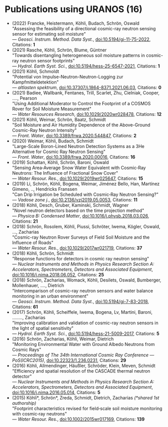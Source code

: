 # Publications using URANOS (16)

- (2022) Francke, Heistermann, Köhli, Budach, Schrön, Oswald  
"Assessing the feasibility of a directional cosmic-ray neutron sensing sensor  for estimating soil moisture"  
— *Geosci. Instrum. Method. Data Syst.*, [doi:10.5194/gi-11-75-2022](http://dx.doi.org/10.5194/gi-11-75-2022), Citations: **1**  
- (2021) Rasche, Köhli, Schrön, Blume, Güntner  
"Towards disentangling heterogeneous soil moisture patterns in cosmic-ray neutron sensor footprints"  
— *Hydrol. Earth Syst. Sci.*, [doi:10.5194/hess-25-6547-2021](http://dx.doi.org/10.5194/hess-25-6547-2021), Citations: **1**  
- (2021) Köhli, Schmoldt  
"Potential von Impulse-Neutron-Neutron-Logging zur Kampfmitteldetektion"  
— *altlasten spektrum*, [doi:10.37307/j.1864-8371.2021.06.03](http://dx.doi.org/10.37307/j.1864-8371.2021.06.03), Citations: **0**  
- (2021) Badiee, Wallbank, Fentanes, Trill, Scarlet, Zhu, Cielniak, Cooper, ...., Pearson  
"Using Additional Moderator to Control the Footprint of a COSMOS Rover for Soil Moisture Measurement"  
— *Water Resources Research*, [doi:10.1029/2020wr028478](http://dx.doi.org/10.1029/2020wr028478), Citations: **12**  
- (2021) Köhli, Weimar, Schrön, Baatz, Schmidt  
"Soil Moisture and Air Humidity Dependence of the Above-Ground Cosmic-Ray Neutron Intensity"  
— *Front. Water*, [doi:10.3389/frwa.2020.544847](http://dx.doi.org/10.3389/frwa.2020.544847), Citations: **2**  
- (2020) Weimar, Köhli, Budach, Schmidt  
"Large-Scale Boron-Lined Neutron Detection Systems as a 3He Alternative for Cosmic Ray Neutron Sensing"  
— *Front. Water*, [doi:10.3389/frwa.2020.00016](http://dx.doi.org/10.3389/frwa.2020.00016), Citations: **16**  
- (2019) Schattan, Köhli, Schrön, Baroni, Oswald  
"Sensing Area‐Average Snow Water Equivalent with Cosmic‐Ray Neutrons: The Influence of Fractional Snow Cover"  
— *Water Resour. Res.*, [doi:10.1029/2019wr025647](http://dx.doi.org/10.1029/2019wr025647), Citations: **15**  
- (2019) Li, Schrön, Köhli, Bogena, Weimar, Jiménez Bello, Han, Martínez Gimeno, .., Hendricks Franssen  
"Can Drip Irrigation be Scheduled with Cosmic‐Ray Neutron Sensing?"  
— *Vadose zone j.*, [doi:10.2136/vzj2019.05.0053](http://dx.doi.org/10.2136/vzj2019.05.0053), Citations: **11**  
- (2018) Köhli, Desch, Gruber, Kaminski, Schmidt, Wagner  
"Novel neutron detectors based on the time projection method"  
— *Physica B: Condensed Matter*, [doi:10.1016/j.physb.2018.03.026](http://dx.doi.org/10.1016/j.physb.2018.03.026), Citations: **21**  
- (2018) Schrön, Rosolem, Köhli, Piussi, Schröter, Iwema, Kögler, Oswald, ..., Zacharias  
"Cosmic-ray Neutron Rover Surveys of Field Soil Moisture and the Influence of Roads"  
— *Water Resour. Res.*, [doi:10.1029/2017wr021719](http://dx.doi.org/10.1029/2017wr021719), Citations: **37**  
- (2018) Köhli, Schrön, Schmidt  
"Response functions for detectors in cosmic ray neutron sensing"  
— *Nuclear Instruments and Methods in Physics Research Section A: Accelerators, Spectrometers, Detectors and Associated Equipment*, [doi:10.1016/j.nima.2018.06.052](http://dx.doi.org/10.1016/j.nima.2018.06.052), Citations: **25**  
- (2018) Schrön, Zacharias, Womack, Köhli, Desilets, Oswald, Bumberger, Mollenhauer, ...., Dietrich  
"Intercomparison of cosmic-ray neutron sensors and water balance monitoring in an urban environment"  
— *Geosci. Instrum. Method. Data Syst.*, [doi:10.5194/gi-7-83-2018](http://dx.doi.org/10.5194/gi-7-83-2018), Citations: **61**  
- (2017) Schrön, Köhli, Scheiffele, Iwema, Bogena, Lv, Martini, Baroni, ........, Zacharias  
"Improving calibration and validation of cosmic-ray neutron sensors in the light of spatial sensitivity"  
— *Hydrol. Earth Syst. Sci.*, [doi:10.5194/hess-21-5009-2017](http://dx.doi.org/10.5194/hess-21-5009-2017), Citations: **5**  
- (2016) Schrön, Zacharias, Köhli, Weimar, Dietrich  
"Monitoring Environmental Water with Ground Albedo Neutrons from Cosmic Rays"  
— *Proceedings of The 34th International Cosmic Ray Conference  — PoS(ICRC2015)*, [doi:10.22323/1.236.0231](http://dx.doi.org/10.22323/1.236.0231), Citations: **29**  
- (2016) Köhli, Allmendinger, Häußler, Schröder, Klein, Meven, Schmidt  
"Efficiency and spatial resolution of the CASCADE thermal neutron detector"  
— *Nuclear Instruments and Methods in Physics Research Section A: Accelerators, Spectrometers, Detectors and Associated Equipment*, [doi:10.1016/j.nima.2016.05.014](http://dx.doi.org/10.1016/j.nima.2016.05.014), Citations: **5**  
- (2015) Köhli\*, Schrön\*, Zreda, Schmidt, Dietrich, Zacharias *(\*shared 1st authorship)*  
"Footprint characteristics revised for field‐scale soil moisture monitoring with cosmic‐ray neutrons"  
— *Water Resour. Res.*, [doi:10.1002/2015wr017169](http://dx.doi.org/10.1002/2015wr017169), Citations: **139**  
